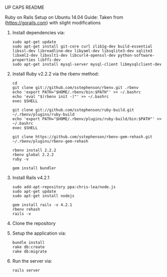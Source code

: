 UP CAPS README

Ruby on Rails Setup on Ubuntu 14.04 Guide:
Taken from (https://gorails.com) with slight modifications

1. Install dependencies via:
	```
	sudo apt-get update
	sudo apt-get install git-core curl zlib1g-dev build-essential libssl-dev libreadline-dev libyaml-dev libsqlite3-dev sqlite3 libxml2-dev libxslt1-dev libcurl4-openssl-dev python-software-properties libffi-dev
	sudo apt-get install mysql-server mysql-client libmysqlclient-dev
	```

2. Install Ruby v2.2.2 via the rbenv method:
	```
	cd
	git clone git://github.com/sstephenson/rbenv.git .rbenv
	echo 'export PATH="$HOME/.rbenv/bin:$PATH"' >> ~/.bashrc
	echo 'eval "$(rbenv init -)"' >> ~/.bashrc
	exec $SHELL

	git clone git://github.com/sstephenson/ruby-build.git ~/.rbenv/plugins/ruby-build
	echo 'export PATH="$HOME/.rbenv/plugins/ruby-build/bin:$PATH"' >> ~/.bashrc
	exec $SHELL

	git clone https://github.com/sstephenson/rbenv-gem-rehash.git ~/.rbenv/plugins/rbenv-gem-rehash

	rbenv install 2.2.2
	rbenv global 2.2.2
	ruby -v

	gem install bundler
	```

3. Install Rails v4.2.1
	```
	sudo add-apt-repository ppa:chris-lea/node.js
	sudo apt-get update
	sudo apt-get install nodejs

	gem install rails -v 4.2.1
	rbenv rehash
	rails -v
	```

4. Clone the repository

5. Setup the application via:
	```
	bundle install
	rake db:create
	rake db:migrate
	```

6. Run the server via:
	```
	rails server
	```